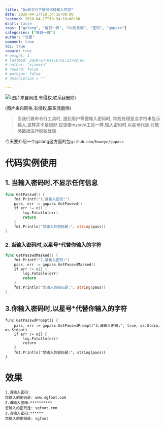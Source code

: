 ```yaml
---
title: "Go命令行下星号代替输入内容"
date: 2020-04-17T19:34:16+08:00
lastmod: 2020-04-17T19:34:16+08:00
draft: false
tags: ["golang", "每日一库", "Go优秀库", "密码", "gopass"]
categories: ["每日一库"]
author: "百里"
comment: true
toc: true
reward: true
# weight: 1
# lastmod: 2018-03-01T16:01:23+08:00
# author: "xianmin"
# reward: false
# mathjax: false
# description = ""

---
```


![(图片来自网络,有侵权,联系我删除)](http://img.sgfoot.com/b/20200417194055.png?imageslim)

(图片来自网络,有侵权,联系我删除)

> 当我们做命令行工具时, 遇到用户需要输入密码时, 常规处理是当字符串显示输入,这样并不是很好.应该像mysqld工具一样,输入密码时,以星号代替.对敏感数据进行脱敏处理.

今天要介绍一个golang这方面的包`github.com/howeyc/gopass`

# 代码实例使用

## 1. 当输入密码时,不显示任何信息
```go
func GetPasswd() {
	fmt.Printf("1.请输入密码:")
	pass, err := gopass.GetPasswd()
	if err != nil {
		log.Fatalln(err)
		return
	}
	fmt.Println("您输入的密码是:", string(pass))
}
```

### 2. 当输入密码时,以星号*代替你输入的字符
```go
func GetPasswdMasked() {
	fmt.Printf("2.请输入密码:")
	pass, err := gopass.GetPasswdMasked()
	if err != nil {
		log.Fatalln(err)
		return
	}
	fmt.Println("您输入的密码是:", string(pass))
}
```
## 3.你输入密码时,以星号*代替你输入的字符

```
func GetPasswdPrompt() {
	pass, err := gopass.GetPasswdPrompt("3.请输入密码:", true, os.Stdin, os.Stdout)
	if err != nil {
		log.Fatalln(err)
		return
	}
	fmt.Println("您输入的密码是:", string(pass))
}
```

# 效果

```
1.请输入密码:
您输入的密码是: www.sgfoot.com
2.请输入密码:**********
您输入的密码是: sgfoot.com
3.请输入密码:******
您输入的密码是: sgfoot
```


